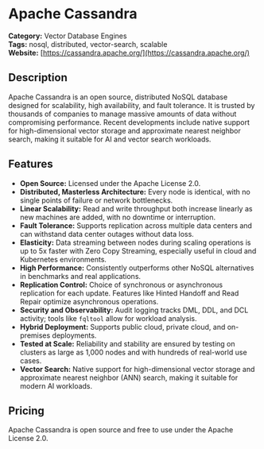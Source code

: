 # Apache Cassandra

**Category:** Vector Database Engines  
**Tags:** nosql, distributed, vector-search, scalable  
**Website:** [https://cassandra.apache.org/](https://cassandra.apache.org/)

## Description
Apache Cassandra is an open source, distributed NoSQL database designed for scalability, high availability, and fault tolerance. It is trusted by thousands of companies to manage massive amounts of data without compromising performance. Recent developments include native support for high-dimensional vector storage and approximate nearest neighbor search, making it suitable for AI and vector search workloads.

## Features
- **Open Source:** Licensed under the Apache License 2.0.
- **Distributed, Masterless Architecture:** Every node is identical, with no single points of failure or network bottlenecks.
- **Linear Scalability:** Read and write throughput both increase linearly as new machines are added, with no downtime or interruption.
- **Fault Tolerance:** Supports replication across multiple data centers and can withstand data center outages without data loss.
- **Elasticity:** Data streaming between nodes during scaling operations is up to 5x faster with Zero Copy Streaming, especially useful in cloud and Kubernetes environments.
- **High Performance:** Consistently outperforms other NoSQL alternatives in benchmarks and real applications.
- **Replication Control:** Choice of synchronous or asynchronous replication for each update. Features like Hinted Handoff and Read Repair optimize asynchronous operations.
- **Security and Observability:** Audit logging tracks DML, DDL, and DCL activity; tools like `fqltool` allow for workload analysis.
- **Hybrid Deployment:** Supports public cloud, private cloud, and on-premises deployments.
- **Tested at Scale:** Reliability and stability are ensured by testing on clusters as large as 1,000 nodes and with hundreds of real-world use cases.
- **Vector Search:** Native support for high-dimensional vector storage and approximate nearest neighbor (ANN) search, making it suitable for modern AI workloads.

## Pricing
Apache Cassandra is open source and free to use under the Apache License 2.0.
